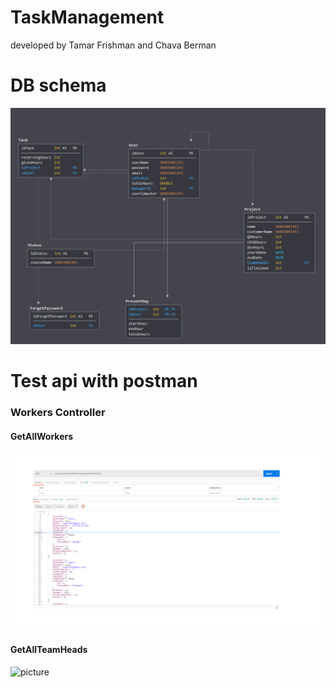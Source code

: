 # TaskManagement
developed by Tamar Frishman and Chava Berman

# DB schema
![picture](https://github.com/ChavaBerman/TaskManagement/blob/master/workersController/DB.png)

# Test api with postman
### Workers Controller

#### GetAllWorkers

![picture]( https://github.com/ChavaBerman/TaskManagement/blob/master/workersController/%D7%A9%D7%A7%D7%95%D7%A4%D7%99%D7%AA1.PNG)

#### GetAllTeamHeads

![picture]()
